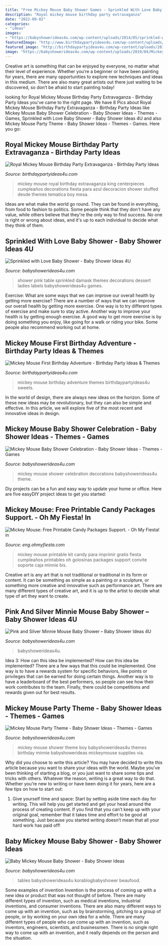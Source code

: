 ```yaml
---
title: "Free Mickey Mouse Baby Shower Games - Sprinkled With Love Baby Shower"
description: "Royal mickey mouse birthday party extravaganza"
date: "2022-09-02"
categories:
- "ideas"
images:
- "https://babyshowerideas4u.com/wp-content/uploads/2014/05/sprinkled-with-love-baby-shower-white-and-black-damask-baby-shower-ideas-decorations-damask-labels-hot-pink-and-black-dessert-table1.jpg"
featuredImage: "http://www.birthdaypartyideas4u.com/wp-content/uploads/2017/06/Royal-Mickey-Mouse-Birthday-Party-Extravaganza-Stuffed-Centerpieces-600x648.jpeg"
featured_image: "http://birthdaypartyideas4u.com/wp-content/uploads/2018/04/Mickey-Mouse-First-Birthday-Adventure-Sweets.jpg"
image: "https://babyshowerideas4u.com/wp-content/uploads/2019/04/Mickey-Mouse-Baby-Shower-Celebration-Decorations.jpg"
---
```



Creative art is something that can be enjoyed by everyone, no matter what their level of experience. Whether you’re a beginner or have been painting for years, there are many opportunities to explore new techniques and ideas in this medium. There are also many great artists out there just waiting to be discovered, so don’t be afraid to start painting today!

	

		
looking for Royal Mickey Mouse Birthday Party Extravaganza - Birthday Party Ideas you've came to the right page. We have 8 Pics about Royal Mickey Mouse Birthday Party Extravaganza - Birthday Party Ideas like Mickey Mouse Baby Shower Celebration - Baby Shower Ideas - Themes - Games, Sprinkled with Love Baby Shower - Baby Shower Ideas 4U and also Mickey Mouse Party Theme - Baby Shower Ideas - Themes - Games. Here you go:
		
    
## Royal Mickey Mouse Birthday Party Extravaganza - Birthday Party Ideas

<img loading=lazy src="http://www.birthdaypartyideas4u.com/wp-content/uploads/2017/06/Royal-Mickey-Mouse-Birthday-Party-Extravaganza-Stuffed-Centerpieces-600x648.jpeg" onerror="this.onerror=null;this.src='https://tse3.mm.bing.net/th?id=OIP.Z6x3XCwycA8BAXKRnAI7gQHaH_&amp;pid=15.1';" alt="Royal Mickey Mouse Birthday Party Extravaganza - Birthday Party Ideas">

_Source: birthdaypartyideas4u.com_

>mickey mouse royal birthday extravaganza king centerpieces cumpleaños decorations fiesta para azul decoracion shower stuffed desde themes tematica boy mesa. 

	

Ideas are what make the world go round. They can be found in everything, from food to fashion to politics. Some people think that they don't have any value, while others believe that they're the only way to find success. No one is right or wrong about ideas, and it's up to each individual to decide what they think of them.

    
## Sprinkled With Love Baby Shower - Baby Shower Ideas 4U

<img loading=lazy src="https://babyshowerideas4u.com/wp-content/uploads/2014/05/sprinkled-with-love-baby-shower-white-and-black-damask-baby-shower-ideas-decorations-damask-labels-hot-pink-and-black-dessert-table1.jpg" onerror="this.onerror=null;this.src='https://tse3.mm.bing.net/th?id=OIP.NiepYgP9rr_J46KvzQLQVAHaE9&amp;pid=15.1';" alt="Sprinkled with Love Baby Shower - Baby Shower Ideas 4U">

_Source: babyshowerideas4u.com_

>shower pink table sprinkled damask themes decorations dessert ladies labels babyshowerideas4u games. 

	

Exercise: What are some ways that we can improve our overall health by getting more exercise?
There are a number of ways that we can improve our overall health by getting more exercise. One way is to try different types of exercise and make sure to stay active. Another way to improve your health is by getting enough exercise. A good way to get more exercise is by doing something you enjoy, like going for a walk or riding your bike. Some people also recommend working out at home.

    
## Mickey Mouse First Birthday Adventure - Birthday Party Ideas &amp; Themes

<img loading=lazy src="http://birthdaypartyideas4u.com/wp-content/uploads/2018/04/Mickey-Mouse-First-Birthday-Adventure-Sweets.jpg" onerror="this.onerror=null;this.src='https://tse3.mm.bing.net/th?id=OIP.4d68PqLrVWf2BzO1pzwKxAHaK2&amp;pid=15.1';" alt="Mickey Mouse First Birthday Adventure - Birthday Party Ideas &amp; Themes">

_Source: birthdaypartyideas4u.com_

>mickey mouse birthday adventure themes birthdaypartyideas4u sweets. 

	

In the world of design, there are always new ideas on the horizon. Some of these new ideas may be revolutionary, but they can also be simple and effective. In this article, we will explore five of the most recent and innovative ideas in design.

    
## Mickey Mouse Baby Shower Celebration - Baby Shower Ideas - Themes - Games

<img loading=lazy src="https://babyshowerideas4u.com/wp-content/uploads/2019/04/Mickey-Mouse-Baby-Shower-Celebration-Decorations.jpg" onerror="this.onerror=null;this.src='https://tse1.mm.bing.net/th?id=OIP.qABxfKYW1UmaStEE12vyMAHaK-&amp;pid=15.1';" alt="Mickey Mouse Baby Shower Celebration - Baby Shower Ideas - Themes - Games">

_Source: babyshowerideas4u.com_

>mickey mouse shower celebration decorations babyshowerideas4u theme. 

	

Diy projects can be a fun and easy way to update your home or office. Here are five easyDIY project ideas to get you started: 

    
## Mickey Mouse: Free Printable Candy Packages Support. - Oh My Fiesta! In

<img loading=lazy src="http://2.bp.blogspot.com/-XOplDSV3_0A/U_aNNVUbugI/AAAAAAADfcE/9aB0DhVZ3hY/s1600/cute-mickey-free-printable-kit-005.png" onerror="this.onerror=null;this.src='https://tse4.mm.bing.net/th?id=OIP.d6o5cnEwDlUB_ip8tY7QKAHaKe&amp;pid=15.1';" alt="Mickey Mouse: Free Printable Candy Packages Support. - Oh My Fiesta! in">

_Source: eng.ohmyfiesta.com_

>mickey mouse printable kit candy para imprimir gratis fiesta cumpleaños printables oh golosinas packages support convite soporte caja minnie bis. 

	

Creative art is any art that is not traditional or traditional in its form or content. It can be something as simple as a painting or a sculpture, or something more creative and innovative such as performance art. There are many different types of creative art, and it is up to the artist to decide what type of art they want to create.

    
## Pink And Silver Minnie Mouse Baby Shower – Baby Shower Ideas 4U

<img loading=lazy src="https://babyshowerideas4u.com/wp-content/uploads/2021/04/Pink-and-Silver-Minnie-Mouse-Baby-Shower-Tablescape.jpg" onerror="this.onerror=null;this.src='https://tse1.mm.bing.net/th?id=OIP.zLAzfj-RtG7YDrzUVjZrMgHaLZ&amp;pid=15.1';" alt="Pink and Silver Minnie Mouse Baby Shower – Baby Shower Ideas 4U">

_Source: babyshowerideas4u.com_

>babyshowerideas4u. 

	

Idea 3: How can this idea be implemented?
How can this idea be implemented? 
There are a few ways that this could be implemented. One way is to have a rewards system for specific behaviors, like points or privileges that can be earned for doing certain things. Another way is to have a leaderboard of the best performers, so people can see how their work contributes to the team. Finally, there could be competitions and rewards given out for best results.

    
## Mickey Mouse Party Theme - Baby Shower Ideas - Themes - Games

<img loading=lazy src="http://www.babyshowerideas4u.com/wp-content/uploads/2014/01/171.jpg" onerror="this.onerror=null;this.src='https://tse2.mm.bing.net/th?id=OIP.3y16QCxKTN3XhuyN3mJtgAHaLI&amp;pid=15.1';" alt="Mickey Mouse Party Theme - Baby Shower Ideas - Themes - Games">

_Source: babyshowerideas4u.com_

>mickey mouse shower theme boy babyshowerideas4u themes birthday minnie babyshowerideas mickeymouse supplies via. 

	

Why did you choose to write this article?
You may have decided to write this article because you want to share your ideas with the world. Maybe you’ve been thinking of starting a blog, or you just want to share some tips and tricks with others. Whatever the reason, writing is a great way to do that. Whether you’re new to writing or have been doing it for years, here are a few tips on how to start out:
1. Give yourself time and space: Start by setting aside time each day for writing. This will help you get started and get your head around the process of creating content. If you find that you can’t keep up with your original goal, remember that it takes time and effort to be good at something. Just because you started writing doesn’t mean that all your hard work has paid off!


    
## Baby Mickey Mouse Baby Shower - Baby Shower Ideas

<img loading=lazy src="https://babyshowerideas4u.com/wp-content/uploads/2015/10/Baby-Mickey-Mouse-Baby-Shower-dessert-table-ideas.jpg" onerror="this.onerror=null;this.src='https://tse1.mm.bing.net/th?id=OIP.lPqTRTsIyzDhx3ez1dAl-wHaJ4&amp;pid=15.1';" alt="Baby Mickey Mouse Baby Shower - Baby Shower Ideas">

_Source: babyshowerideas4u.com_

>tables babyshowerideas4u korablogbabyshower beaufood. 

	

Some examples of invention
Invention is the process of coming up with a new idea or product that was not thought of before. There are many different types of invention, such as medical inventions, industrial inventions, and consumer inventions. 
There are also many different ways to come up with an invention, such as by brainstorming, pitching to a group of people, or by working on your own idea for a while. 
There are many different types of people who can come up with an invention, such as inventors, engineers, scientists, and businessmen. 
There is no single right way to come up with an invention, and it really depends on the person and the situation.

